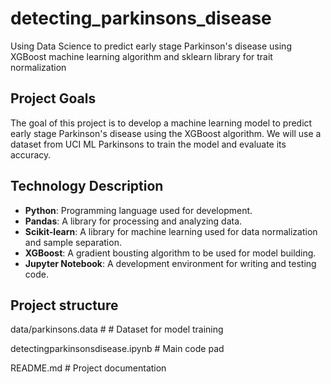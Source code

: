 # detecting_parkinsons_disease
Using Data Science to predict early stage Parkinson's disease using XGBoost machine learning algorithm and sklearn library for trait normalization

## Project Goals
The goal of this project is to develop a machine learning model to predict early stage Parkinson's disease using the XGBoost algorithm. We will use a dataset from UCI ML Parkinsons to train the model and evaluate its accuracy.

## Technology Description
- **Python**: Programming language used for development.
- **Pandas**: A library for processing and analyzing data.
- **Scikit-learn**: A library for machine learning used for data normalization and sample separation.
- **XGBoost**: A gradient bousting algorithm to be used for model building.
- **Jupyter Notebook**: A development environment for writing and testing code.

## Project structure
data/parkinsons.data # # Dataset for model training

detectingparkinsonsdisease.ipynb # Main code pad

README.md # Project documentation


